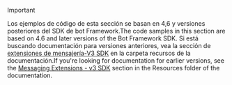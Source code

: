 > [!Important]
> <span data-ttu-id="d06bc-101">Los ejemplos de código de esta sección se basan en 4,6 y versiones posteriores del SDK de bot Framework.</span><span class="sxs-lookup"><span data-stu-id="d06bc-101">The code samples in this section are based on 4.6 and later versions of the Bot Framework SDK.</span></span> <span data-ttu-id="d06bc-102">Si está buscando documentación para versiones anteriores, vea la sección de [extensiones de mensajería-V3 SDK](~/resources/messaging-extension-v3/messaging-extensions-overview.md) en la carpeta recursos de la documentación.</span><span class="sxs-lookup"><span data-stu-id="d06bc-102">If you're looking for documentation for earlier versions, see the [Messaging Extensions - v3 SDK](~/resources/messaging-extension-v3/messaging-extensions-overview.md) section in the Resources folder of the documentation.</span></span>
